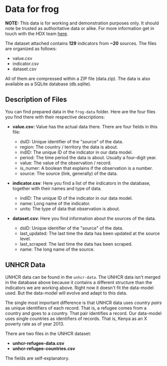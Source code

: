 Data for frog
=============

**NOTE:** This data is for working and demonstration purposes only. It should note be trusted as authoritative data or alike. For more information get in touch with the HDX team [here](http://docs.hdx.rwlabs.org/get-involved/).

The dataset attached contains **129** indicators from **~20** sources. The files are organized as follows:

- value.csv
- indicator.csv
- dataset.csv

All of them are compressed within a ZIP file (data.zip). The data is also available as a SQLite database (db.sqlite).


Description of Files
--------------------
You can find prepared data in the `frog-data` folder. Here are the four files you find there with their respective descriptions:

- **value.csv:** Value has the actual data there. There are four fields in this file:
  - dsID: Unique identifier of the "source" of the data.
  - region: The country / territory the data is about.
  - indID: The unique ID of the indicator in our data model.
  - period: The time period the data is about. Usually a four-digit year.
  - value: The value of the observation / record.
  - is_numer: A boolean that explains if the observation is a number.
  - source: The source (link, generally) of the data.

- **indicator.csv**: Here you find a list of the indicators in the database, together with their names and type of data.
  - indID: The unique ID of the indicator in our data model.
  - name: Long name of the indicator.
  - units: The type of data that observation is about.

- **dataset.csv**: Here you find information about the sources of the data.
  - dsID: Unique identifier of the "source" of the data.
  - last_updated: The last time the data has been updated at the source level.
  - last_scraped: The last time the data has been scraped.
  - name: The long name of the source.


UNHCR Data
----------
UNHCR data can be found in the `unhcr-data`. The UNHCR data isn't merged in the database above because it contains a different structure than the indicators we are working above. Right now it doesn't fit the data-model used. But the data-model will evolve and adapt to this data.

The single most important difference is that UNHCR data uses *country pairs* as unique identifiers of each record. That is, a refugee comes from a country and goes to a country. That pair identifies a record. Our data-model uses single countries as identifiers of records. That is, Kenya as an X poverty rate as of year 2013.

There are two files in the UNHCR dataset:

- **unhcr-refugee-data.csv**
- **unhcr-refugee-countries.csv**

The fields are self-explanatory.


